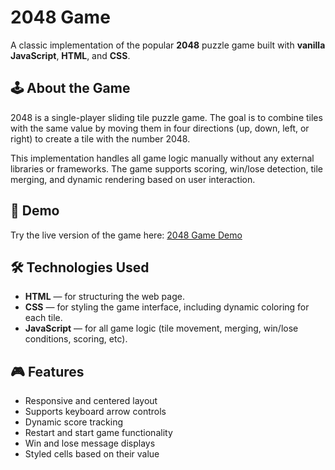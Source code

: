 # 2048 Game

A classic implementation of the popular **2048** puzzle game built with **vanilla JavaScript**, **HTML**, and **CSS**.

## 🕹️ About the Game

2048 is a single-player sliding tile puzzle game. The goal is to combine tiles with the same value by moving them in four directions (up, down, left, or right) to create a tile with the number 2048.

This implementation handles all game logic manually without any external libraries or frameworks. The game supports scoring, win/lose detection, tile merging, and dynamic rendering based on user interaction.

## 🚀 Demo

Try the live version of the game here: [2048 Game Demo](https://OlyaVidzi.github.io/2048-game/)

## 🛠️ Technologies Used

- **HTML** — for structuring the web page.
- **CSS** — for styling the game interface, including dynamic coloring for each tile.
- **JavaScript** — for all game logic (tile movement, merging, win/lose conditions, scoring, etc).

## 🎮 Features

- Responsive and centered layout
- Supports keyboard arrow controls
- Dynamic score tracking
- Restart and start game functionality
- Win and lose message displays
- Styled cells based on their value
